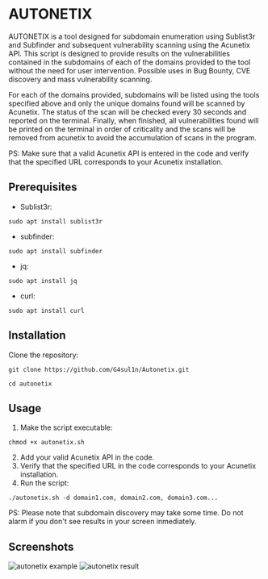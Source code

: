 # AUTONETIX

AUTONETIX is a tool designed for subdomain enumeration using Sublist3r and Subfinder and subsequent vulnerability scanning using the Acunetix API. This script is designed to provide results on the vulnerabilities contained in the subdomains of each of the domains provided to the tool without the need for user intervention. Possible uses in Bug Bounty, CVE discovery and mass vulnerability scanning.

For each of the domains provided, subdomains will be listed using the tools specified above and only the unique domains found will be scanned by Acunetix. The status of the scan will be checked every 30 seconds and reported on the terminal. Finally, when finished, all vulnerabilities found will be printed on the terminal in order of criticality and the scans will be removed from acunetix to avoid the accumulation of scans in the program.

PS: Make sure that a valid Acunetix API is entered in the code and verify that the specified URL corresponds to your Acunetix installation.

## Prerequisites

- Sublist3r:

```shell
sudo apt install sublist3r 
```
- subfinder:
```shell
sudo apt install subfinder
```
- jq:
```shell
sudo apt install jq
```
- curl:
```shell
sudo apt install curl
```

## Installation
Clone the repository:
```shell
git clone https://github.com/G4sul1n/Autonetix.git
```
```shell
cd autonetix
```
## Usage
1. Make the script executable:
```shell
chmod +x autonetix.sh
```
2. Add your valid Acunetix API in the code.
3. Verify that the specified URL in the code corresponds to your Acunetix installation.
4. Run the script:
```shell
./autonetix.sh -d domain1.com, domain2.com, domain3.com...
```
PS: Please note that subdomain discovery may take some time. Do not alarm if you don't see results in your screen inmediately.
## Screenshots
![autonetix example](https://github.com/user-attachments/assets/4c6aa6cf-eb64-4635-a2b3-32b1344f7e9d)
![autonetix result](https://github.com/user-attachments/assets/4730ead7-5f9c-4528-9c22-0a2118a9fffc)
